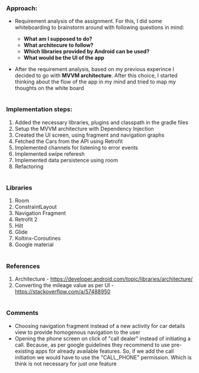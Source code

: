 ### __Approach:__

- Requirement analysis of the assignment. For this, I did some whiteboarding to brainstorm around with following questions in mind:
    - __What am I supposed to do?__
    - __What architecure to follow?__
    - __Which libraries provided by Android can be used?__
    - __What would be the UI of the app__

- After the requirement analysis, based on my previous experince I decided to go with __MVVM architecture__. After this choice, I started thinking about the flow of the app in my mind and tried to map my thoughts on the white board
#
### __Implementation steps:__
1. Added the necessary libraries, plugins and classpath in the gradle files
2. Setup the MVVM architecture with Dependency Injection
3. Created the UI screen, using fragment and navigation graphs
4. Fetched the Cars from the API using Retrofit
5. Implemented channels for listening to error events 
6. Implemented swipe referesh
7. Implemented data persistence using room
8. Refactoring
#
### __Libraries__
1. Room
2. ConstraintLayout
3. Navigation Fragment
5. Retrofit 2
6. Hilt
7. Glide
8. Koltinx-Coroutines
9. Google material
#
### __References__
1. Architecture - https://developer.android.com/topic/libraries/architecture/
2. Converting the mileage value as per UI - https://stackoverflow.com/a/57488950
#
### __Comments__
- Choosing navigation fragment instead of a new activity for car details view to provide homogenous navigation to the user
- Opening the phone screen on click of "call dealer" instead of initiating a call. Because, as per google guidelines they recommend to use pre-existing apps for already available features. So, if we add the call initiation we would have to use the "CALL_PHONE" permission. Which is think is not necessary for just one feature

